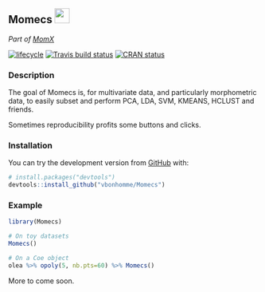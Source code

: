 
<!-- README.md is generated from README.Rmd. Please edit that file -->
Momecs <img src="https://noto-website-2.storage.googleapis.com/emoji/emoji_u1f43b.png" width="30px">
----------------------------------------------------------------------------------------------------

*Part of [MomX](https://momx.github.io/MomX/)*

[![lifecycle](https://img.shields.io/badge/lifecycle-experimental-orange.svg)](https://www.tidyverse.org/lifecycle/#experimental) [![Travis build status](https://travis-ci.org/MomX/Momecs.svg?branch=master)](https://travis-ci.org/MomX/Momecs) [![CRAN status](https://www.r-pkg.org/badges/version/Momecs)](https://cran.r-project.org/package=Momecs)

### Description

The goal of Momecs is, for multivariate data, and particularly morphometric data, to easily subset and perform PCA, LDA, SVM, KMEANS, HCLUST and friends.

Sometimes reproducibility profits some buttons and clicks.

### Installation

<!--
You can install the released version of Momecs from [CRAN](https://CRAN.R-project.org) with:

``` r
install.packages("Momecs")
```
-->
You can try the development version from [GitHub](https://github.com/) with:

``` r
# install.packages("devtools")
devtools::install_github("vbonhomme/Momecs")
```

### Example

``` r
library(Momecs)

# On toy datasets
Momecs()

# On a Coe object
olea %>% opoly(5, nb.pts=60) %>% Momecs()
```

More to come soon.
